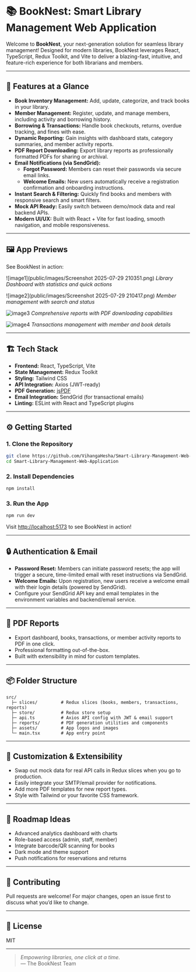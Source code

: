 # 📚 BookNest: Smart Library Management Web Application

Welcome to **BookNest**, your next-generation solution for seamless library management! Designed for modern libraries, BookNest leverages React, TypeScript, Redux Toolkit, and Vite to deliver a blazing-fast, intuitive, and feature-rich experience for both librarians and members.

---

## 🚀 Features at a Glance

- **Book Inventory Management:** Add, update, categorize, and track books in your library.
- **Member Management:** Register, update, and manage members, including activity and borrowing history.
- **Borrowing & Transactions:** Handle book checkouts, returns, overdue tracking, and fines with ease.
- **Dynamic Reporting:** Gain insights with dashboard stats, category summaries, and member activity reports.
- **PDF Report Downloading:** Export library reports as professionally formatted PDFs for sharing or archival.
- **Email Notifications (via SendGrid):**
  - **Forgot Password:** Members can reset their passwords via secure email links.
  - **Welcome Emails:** New users automatically receive a registration confirmation and onboarding instructions.
- **Instant Search & Filtering:** Quickly find books and members with responsive search and smart filters.
- **Mock API Ready:** Easily switch between demo/mock data and real backend APIs.
- **Modern UI/UX:** Built with React + Vite for fast loading, smooth navigation, and mobile responsiveness.

---

## 🖼️ App Previews

See BookNest in action:

![image1](public/images/Screenshot 2025-07-29 210351.png)
*Library Dashboard with statistics and quick actions*

![image2](public/images/Screenshot 2025-07-29 210417.png)
*Member management with search and status*

![image3](image3)
*Comprehensive reports with PDF downloading capabilities*

![image4](image4)
*Transactions management with member and book details*

---

## 🏗️ Tech Stack

- **Frontend:** React, TypeScript, Vite
- **State Management:** Redux Toolkit
- **Styling:** Tailwind CSS
- **API Integration:** Axios (JWT-ready)
- **PDF Generation:** [jsPDF](https://github.com/parallax/jsPDF)
- **Email Integration:** SendGrid (for transactional emails)
- **Linting:** ESLint with React and TypeScript plugins

---

## ⚙️ Getting Started

### 1. Clone the Repository

```bash
git clone https://github.com/VihangaHesha/Smart-Library-Management-Web-Application.git
cd Smart-Library-Management-Web-Application
```

### 2. Install Dependencies

```bash
npm install
```

### 3. Run the App

```bash
npm run dev
```
Visit [http://localhost:5173](http://localhost:5173) to see BookNest in action!

---

## 🔒 Authentication & Email

- **Password Reset:** Members can initiate password resets; the app will trigger a secure, time-limited email with reset instructions via SendGrid.
- **Welcome Emails:** Upon registration, new users receive a welcome email with their login details (powered by SendGrid).
- Configure your SendGrid API key and email templates in the environment variables and backend/email service.

---

## 📝 PDF Reports

- Export dashboard, books, transactions, or member activity reports to PDF in one click.
- Professional formatting out-of-the-box.
- Built with extensibility in mind for custom templates.

---

## 📦 Folder Structure

```
src/
  ├─ slices/         # Redux slices (books, members, transactions, reports)
  ├─ store/          # Redux store setup
  ├─ api.ts          # Axios API config with JWT & email support
  ├─ reports/        # PDF generation utilities and components
  ├─ assets/         # App logos and images
  └─ main.tsx        # App entry point
```

---

## 🧩 Customization & Extensibility

- Swap out mock data for real API calls in Redux slices when you go to production.
- Easily integrate your SMTP/email provider for notifications.
- Add more PDF templates for new report types.
- Style with Tailwind or your favorite CSS framework.

---

## 🌱 Roadmap Ideas

- Advanced analytics dashboard with charts
- Role-based access (admin, staff, member)
- Integrate barcode/QR scanning for books
- Dark mode and theme support
- Push notifications for reservations and returns

---

## 🤝 Contributing

Pull requests are welcome! For major changes, open an issue first to discuss what you’d like to change.

---

## 📄 License

MIT

---

> _Empowering libraries, one click at a time._  
> — The BookNest Team
